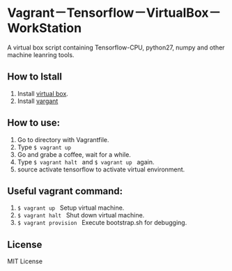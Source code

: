 # Vagrant－Tensorflow－VirtualBox－WorkStation

A virtual box script containing Tensorflow-CPU, python27, numpy and other machine leanring tools. 

## How to Istall

1. Install [virtual box](https://www.virtualbox.org/).
2. Install [vargant](https://www.vagrantup.com/)

## How to use:

1. Go to directory with Vagrantfile.
2. Type ```$ vagrant up ```  
3. Go and grabe a coffee, wait for a while.
4. Type ```$ vagrant halt ```
 and ```$ vagrant up ``` again.
5. source activate tensorflow to activate virtual environment.

## Useful vagrant command:

1. ```$ vagrant up ```  Setup virtual machine.
2. ```$ vagrant halt ``` Shut down virtual machine.
3. ```$ vagrant provision ``` Execute bootstrap.sh for debugging. 


## License

MIT License

